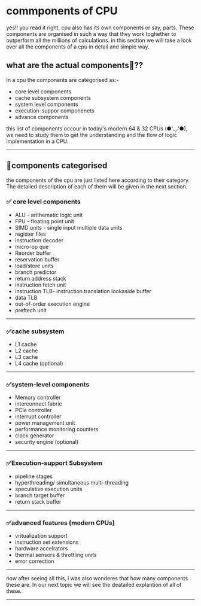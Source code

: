 #  commponents of CPU

 yes!! you read it right, cpu also has its own components or say, parts. These components are organised in such a way that they work toghether to outperform all the millions of calculations. 
 in this section we will take a look over all the components of a cpu in detail and simple way.

## what are the actual components🤔??
  In a cpu the components are categorised as:-
  - core level components
  - cache subsystem components
  - system level components
  - execution-suppor componenets
  - advance components

  this list of components occour in today's modern 64 & 32 CPUs (●'◡'●), we need to study them to get the understanding and the flow of logic implementation in a CPU.

  ---

  ## 🔗components categorised
  the components of the cpu are just listed here according to their category. The detailed description of each of them will be given in the next section.

  ### ✅ core level components

  - ALU - arithematic logic unit
  - FPU - floating point unit
  - SIMD units - single input multiple data units
  - register files
  - instruction decoder
  - micro-op que
  - Reorder buffer
  - reservation buffer
  - load/store units
  - branch predictor
  - return address stack
  - instruction fetch unit
  - instruction TLB- instruction translation lookaside buffer
  - data TLB
  - out-of-order execution engine
  - preftech unit

  ---

  ### ✅cache subsystem

  - L1 cache
  - L2 cache
  - L3 cache
  - L4 cache (optional)

  ---

  ### ✅system-level components
- Memory controller
- interconnect fabric
- PCIe controller
- interrupt controller
- power management unit
- performance monitoring counters
- clock generator
- security engine (optional)

---

### ✅Execution-support Subsystem

- pipeline stages
- hyperthreading/ simultaneous multi-threading
- speculative execution units
- branch target buffer
- return stack buffer

---

### ✅advanced features (modern CPUs)

- vritualization support
- instruction set extensions
- hardware accelrators
- thermal sensors & throttling units
- error correction

---

now after seeing all this, i was also wonderes that how many components these are. In our next topic we will see the deatailed explantion of all of these.

---

